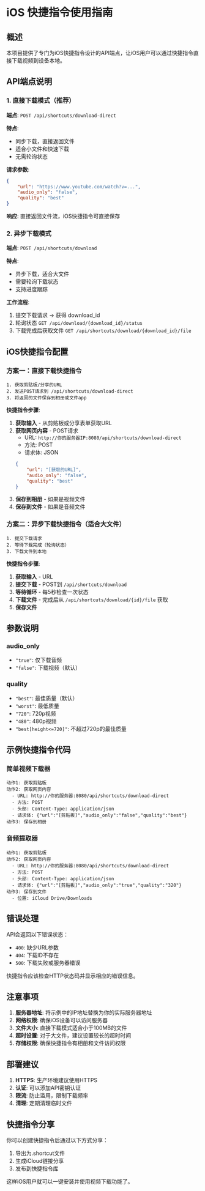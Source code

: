 # iOS 快捷指令使用指南

## 概述

本项目提供了专门为iOS快捷指令设计的API端点，让iOS用户可以通过快捷指令直接下载视频到设备本地。

## API端点说明

### 1. 直接下载模式（推荐）
**端点**: `POST /api/shortcuts/download-direct`

**特点**:
- 同步下载，直接返回文件
- 适合小文件和快速下载
- 无需轮询状态

**请求参数**:
```json
{
    "url": "https://www.youtube.com/watch?v=...",
    "audio_only": "false",
    "quality": "best"
}
```

**响应**: 直接返回文件流，iOS快捷指令可直接保存

### 2. 异步下载模式
**端点**: `POST /api/shortcuts/download`

**特点**:
- 异步下载，适合大文件
- 需要轮询下载状态
- 支持进度跟踪

**工作流程**:
1. 提交下载请求 → 获得 download_id
2. 轮询状态 `GET /api/download/{download_id}/status`
3. 下载完成后获取文件 `GET /api/shortcuts/download/{download_id}/file`

## iOS快捷指令配置

### 方案一：直接下载快捷指令

```
1. 获取剪贴板/分享的URL
2. 发送POST请求到 /api/shortcuts/download-direct
3. 将返回的文件保存到相册或文件app
```

**快捷指令步骤**:
1. **获取输入** - 从剪贴板或分享表单获取URL
2. **获取网页内容** - POST请求
   - URL: `http://你的服务器IP:8080/api/shortcuts/download-direct`
   - 方法: POST
   - 请求体: JSON
   ```json
   {
       "url": "[获取的URL]",
       "audio_only": "false",
       "quality": "best"
   }
   ```
3. **保存到相册** - 如果是视频文件
4. **保存到文件** - 如果是音频文件

### 方案二：异步下载快捷指令（适合大文件）

```
1. 提交下载请求
2. 等待下载完成（轮询状态）
3. 下载文件到本地
```

**快捷指令步骤**:
1. **获取输入** - URL
2. **提交下载** - POST到 `/api/shortcuts/download`
3. **等待循环** - 每5秒检查一次状态
4. **下载文件** - 完成后从 `/api/shortcuts/download/{id}/file` 获取
5. **保存文件**

## 参数说明

### audio_only
- `"true"`: 仅下载音频
- `"false"`: 下载视频（默认）

### quality
- `"best"`: 最佳质量（默认）
- `"worst"`: 最低质量
- `"720"`: 720p视频
- `"480"`: 480p视频
- `"best[height<=720]"`: 不超过720p的最佳质量

## 示例快捷指令代码

### 简单视频下载器

```
动作1: 获取剪贴板
动作2: 获取网页内容
  - URL: http://你的服务器:8080/api/shortcuts/download-direct
  - 方法: POST
  - 头部: Content-Type: application/json
  - 请求体: {"url":"[剪贴板]","audio_only":"false","quality":"best"}
动作3: 保存到相册
```

### 音频提取器

```
动作1: 获取剪贴板
动作2: 获取网页内容
  - URL: http://你的服务器:8080/api/shortcuts/download-direct
  - 方法: POST
  - 头部: Content-Type: application/json
  - 请求体: {"url":"[剪贴板]","audio_only":"true","quality":"320"}
动作3: 保存到文件
  - 位置: iCloud Drive/Downloads
```

## 错误处理

API会返回以下错误状态：

- `400`: 缺少URL参数
- `404`: 下载ID不存在
- `500`: 下载失败或服务器错误

快捷指令应该检查HTTP状态码并显示相应的错误信息。

## 注意事项

1. **服务器地址**: 将示例中的IP地址替换为你的实际服务器地址
2. **网络权限**: 确保iOS设备可以访问服务器
3. **文件大小**: 直接下载模式适合小于100MB的文件
4. **超时设置**: 对于大文件，建议设置较长的超时时间
5. **存储权限**: 确保快捷指令有相册和文件访问权限

## 部署建议

1. **HTTPS**: 生产环境建议使用HTTPS
2. **认证**: 可以添加API密钥认证
3. **限流**: 防止滥用，限制下载频率
4. **清理**: 定期清理临时文件

## 快捷指令分享

你可以创建快捷指令后通过以下方式分享：
1. 导出为.shortcut文件
2. 生成iCloud链接分享
3. 发布到快捷指令库

这样iOS用户就可以一键安装并使用视频下载功能了。
